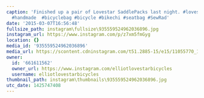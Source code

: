 ```yaml
---
caption: 'Finished up a pair of Lovestar SaddlePacks last night. #lovestarbicyclebags
  #handmade  #bicyclebag #bicycle #bikechi #seatbag #SewRad'
date: '2015-03-07T16:56:48'
fullsize_path: instagram\fullsize\935559524962036896.jpg
instagram_url: https://www.instagram.com/p/z7xm5fmGyg
location: {}
media_id: '935559524962036896'
media_url: https://scontent.cdninstagram.com/t51.2885-15/e15/11055770_1592561444319021_890853280_n.jpg?ig_cache_key=OTM1NTU5NTI0OTYyMDM2ODk2.2
owner:
  id: '661611562'
  owner_url: https://www.instagram.com/elliotlovestarbicycles
  username: elliotlovestarbicycles
thumbnail_path: instagram\thumbnails\935559524962036896.jpg
utc_date: 1425747408
---
```

